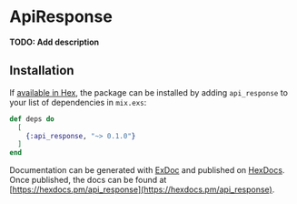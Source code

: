 # ApiResponse

**TODO: Add description**

## Installation

If [available in Hex](https://hex.pm/docs/publish), the package can be installed
by adding `api_response` to your list of dependencies in `mix.exs`:

```elixir
def deps do
  [
    {:api_response, "~> 0.1.0"}
  ]
end
```

Documentation can be generated with [ExDoc](https://github.com/elixir-lang/ex_doc)
and published on [HexDocs](https://hexdocs.pm). Once published, the docs can
be found at [https://hexdocs.pm/api_response](https://hexdocs.pm/api_response).

